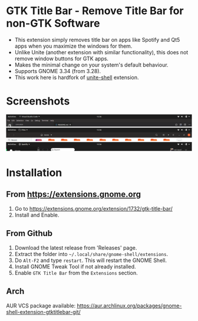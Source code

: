 # GTK Title Bar - Remove Title Bar for non-GTK Software
- This extension simply removes title bar on apps like Spotify and Qt5 apps when you maximize the windows for them.
- Unlike Unite (another extension with similar functionality), this does not remove window buttons for GTK apps.
- Makes the minimal change on your system's default behaviour.
- Supports GNOME 3.34 (from 3.28).
- This work here is hardfork of [unite-shell](https://github.com/hardpixel/unite-shell) extension. 

# Screenshots
[<img src="ss_1.png">](ss_1.png)
[<img src="ss_2.png">](ss_2.png)
[<img src="ss_3.png" >](ss_3.png)

# Installation

## From https://extensions.gnome.org

1. Go to https://extensions.gnome.org/extension/1732/gtk-title-bar/
2. Install and Enable.

## From Github

1. Download the latest release from 'Releases' page.
2. Extract the folder into `~/.local/share/gnome-shell/extensions`.
3. Do `Alt-F2` and  type `restart`. This will restart the GNOME Shell.
4. Install GNOME Tweak Tool if not already installed.
5. Enable `GTK Title Bar` from the `Extensions` section.

## Arch
AUR VCS package available: https://aur.archlinux.org/packages/gnome-shell-extension-gtktitlebar-git/
